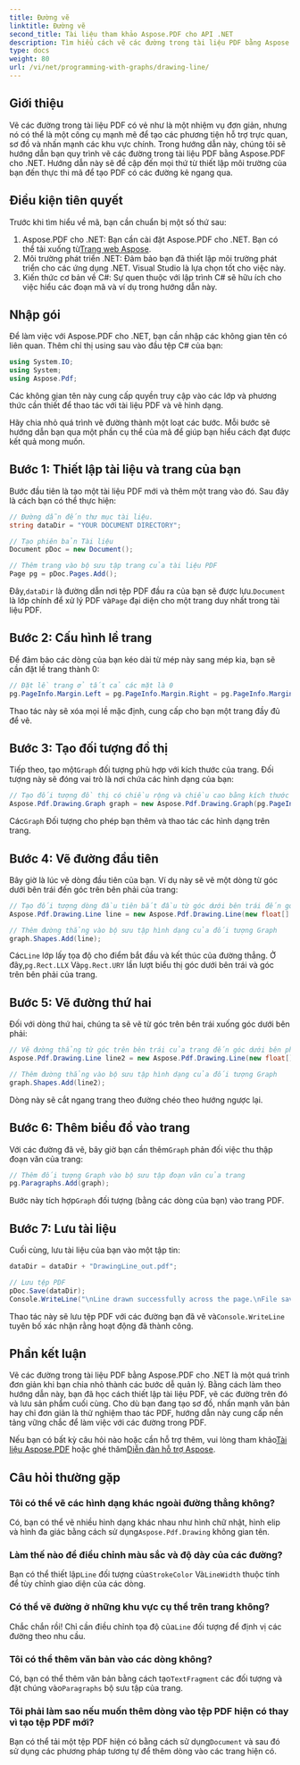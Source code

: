 ```yaml
---
title: Đường vẽ
linktitle: Đường vẽ
second_title: Tài liệu tham khảo Aspose.PDF cho API .NET
description: Tìm hiểu cách vẽ các đường trong tài liệu PDF bằng Aspose.PDF cho .NET. Hướng dẫn từng bước này bao gồm thiết lập tài liệu, thêm đường và lưu tệp.
type: docs
weight: 80
url: /vi/net/programming-with-graphs/drawing-line/
---
```

## Giới thiệu

Vẽ các đường trong tài liệu PDF có vẻ như là một nhiệm vụ đơn giản, nhưng nó có thể là một công cụ mạnh mẽ để tạo các phương tiện hỗ trợ trực quan, sơ đồ và nhấn mạnh các khu vực chính. Trong hướng dẫn này, chúng tôi sẽ hướng dẫn bạn quy trình vẽ các đường trong tài liệu PDF bằng Aspose.PDF cho .NET. Hướng dẫn này sẽ đề cập đến mọi thứ từ thiết lập môi trường của bạn đến thực thi mã để tạo PDF có các đường kẻ ngang qua.

## Điều kiện tiên quyết

Trước khi tìm hiểu về mã, bạn cần chuẩn bị một số thứ sau:

1.  Aspose.PDF cho .NET: Bạn cần cài đặt Aspose.PDF cho .NET. Bạn có thể tải xuống từ[Trang web Aspose](https://releases.aspose.com/pdf/net/).
2. Môi trường phát triển .NET: Đảm bảo bạn đã thiết lập môi trường phát triển cho các ứng dụng .NET. Visual Studio là lựa chọn tốt cho việc này.
3. Kiến thức cơ bản về C#: Sự quen thuộc với lập trình C# sẽ hữu ích cho việc hiểu các đoạn mã và ví dụ trong hướng dẫn này.

## Nhập gói

Để làm việc với Aspose.PDF cho .NET, bạn cần nhập các không gian tên có liên quan. Thêm chỉ thị using sau vào đầu tệp C# của bạn:

```csharp
using System.IO;
using System;
using Aspose.Pdf;
```

Các không gian tên này cung cấp quyền truy cập vào các lớp và phương thức cần thiết để thao tác với tài liệu PDF và vẽ hình dạng.

Hãy chia nhỏ quá trình vẽ đường thành một loạt các bước. Mỗi bước sẽ hướng dẫn bạn qua một phần cụ thể của mã để giúp bạn hiểu cách đạt được kết quả mong muốn.

## Bước 1: Thiết lập tài liệu và trang của bạn

Bước đầu tiên là tạo một tài liệu PDF mới và thêm một trang vào đó. Sau đây là cách bạn có thể thực hiện:

```csharp
// Đường dẫn đến thư mục tài liệu.
string dataDir = "YOUR DOCUMENT DIRECTORY";

// Tạo phiên bản Tài liệu
Document pDoc = new Document();

// Thêm trang vào bộ sưu tập trang của tài liệu PDF
Page pg = pDoc.Pages.Add();
```

 Đây,`dataDir` là đường dẫn nơi tệp PDF đầu ra của bạn sẽ được lưu.`Document` là lớp chính để xử lý PDF và`Page` đại diện cho một trang duy nhất trong tài liệu PDF.

## Bước 2: Cấu hình lề trang

Để đảm bảo các dòng của bạn kéo dài từ mép này sang mép kia, bạn sẽ cần đặt lề trang thành 0:

```csharp
// Đặt lề trang ở tất cả các mặt là 0
pg.PageInfo.Margin.Left = pg.PageInfo.Margin.Right = pg.PageInfo.Margin.Bottom = pg.PageInfo.Margin.Top = 0;
```

Thao tác này sẽ xóa mọi lề mặc định, cung cấp cho bạn một trang đầy đủ để vẽ.

## Bước 3: Tạo đối tượng đồ thị

 Tiếp theo, tạo một`Graph` đối tượng phù hợp với kích thước của trang. Đối tượng này sẽ đóng vai trò là nơi chứa các hình dạng của bạn:

```csharp
// Tạo đối tượng đồ thị có chiều rộng và chiều cao bằng kích thước trang
Aspose.Pdf.Drawing.Graph graph = new Aspose.Pdf.Drawing.Graph(pg.PageInfo.Width, pg.PageInfo.Height);
```

 Các`Graph` Đối tượng cho phép bạn thêm và thao tác các hình dạng trên trang.

## Bước 4: Vẽ đường đầu tiên

Bây giờ là lúc vẽ dòng đầu tiên của bạn. Ví dụ này sẽ vẽ một dòng từ góc dưới bên trái đến góc trên bên phải của trang:

```csharp
// Tạo đối tượng dòng đầu tiên bắt đầu từ góc dưới bên trái đến góc trên bên phải của trang
Aspose.Pdf.Drawing.Line line = new Aspose.Pdf.Drawing.Line(new float[] { (float)pg.Rect.LLX, 0, (float)pg.PageInfo.Width, (float)pg.Rect.URY });

// Thêm đường thẳng vào bộ sưu tập hình dạng của đối tượng Graph
graph.Shapes.Add(line);
```

 Các`Line` lớp lấy tọa độ cho điểm bắt đầu và kết thúc của đường thẳng. Ở đây,`pg.Rect.LLX` Và`pg.Rect.URY` lần lượt biểu thị góc dưới bên trái và góc trên bên phải của trang.

## Bước 5: Vẽ đường thứ hai

Đối với dòng thứ hai, chúng ta sẽ vẽ từ góc trên bên trái xuống góc dưới bên phải:

```csharp
// Vẽ đường thẳng từ góc trên bên trái của trang đến góc dưới bên phải của trang
Aspose.Pdf.Drawing.Line line2 = new Aspose.Pdf.Drawing.Line(new float[] { 0, (float)pg.Rect.URY, (float)pg.PageInfo.Width, (float)pg.Rect.LLX });

// Thêm đường thẳng vào bộ sưu tập hình dạng của đối tượng Graph
graph.Shapes.Add(line2);
```

Dòng này sẽ cắt ngang trang theo đường chéo theo hướng ngược lại.

## Bước 6: Thêm biểu đồ vào trang

 Với các đường đã vẽ, bây giờ bạn cần thêm`Graph` phản đối việc thu thập đoạn văn của trang:

```csharp
// Thêm đối tượng Graph vào bộ sưu tập đoạn văn của trang
pg.Paragraphs.Add(graph);
```

 Bước này tích hợp`Graph` đối tượng (bằng các dòng của bạn) vào trang PDF.

## Bước 7: Lưu tài liệu

Cuối cùng, lưu tài liệu của bạn vào một tập tin:

```csharp
dataDir = dataDir + "DrawingLine_out.pdf";

// Lưu tệp PDF
pDoc.Save(dataDir);
Console.WriteLine("\nLine drawn successfully across the page.\nFile saved at " + dataDir);
```

 Thao tác này sẽ lưu tệp PDF với các đường bạn đã vẽ và`Console.WriteLine` tuyên bố xác nhận rằng hoạt động đã thành công.

## Phần kết luận

Vẽ các đường trong tài liệu PDF bằng Aspose.PDF cho .NET là một quá trình đơn giản khi bạn chia nhỏ thành các bước dễ quản lý. Bằng cách làm theo hướng dẫn này, bạn đã học cách thiết lập tài liệu PDF, vẽ các đường trên đó và lưu sản phẩm cuối cùng. Cho dù bạn đang tạo sơ đồ, nhấn mạnh văn bản hay chỉ đơn giản là thử nghiệm thao tác PDF, hướng dẫn này cung cấp nền tảng vững chắc để làm việc với các đường trong PDF.

 Nếu bạn có bất kỳ câu hỏi nào hoặc cần hỗ trợ thêm, vui lòng tham khảo[Tài liệu Aspose.PDF](https://reference.aspose.com/pdf/net/) hoặc ghé thăm[Diễn đàn hỗ trợ Aspose](https://forum.aspose.com/c/pdf/10).

## Câu hỏi thường gặp

### Tôi có thể vẽ các hình dạng khác ngoài đường thẳng không?
 Có, bạn có thể vẽ nhiều hình dạng khác nhau như hình chữ nhật, hình elip và hình đa giác bằng cách sử dụng`Aspose.Pdf.Drawing` không gian tên.

### Làm thế nào để điều chỉnh màu sắc và độ dày của các đường?
 Bạn có thể thiết lập`Line` đối tượng của`StrokeColor` Và`LineWidth` thuộc tính để tùy chỉnh giao diện của các dòng.

### Có thể vẽ đường ở những khu vực cụ thể trên trang không?
 Chắc chắn rồi! Chỉ cần điều chỉnh tọa độ của`Line` đối tượng để định vị các đường theo nhu cầu.

### Tôi có thể thêm văn bản vào các dòng không?
 Có, bạn có thể thêm văn bản bằng cách tạo`TextFragment` các đối tượng và đặt chúng vào`Paragraphs` bộ sưu tập của trang.

### Tôi phải làm sao nếu muốn thêm dòng vào tệp PDF hiện có thay vì tạo tệp PDF mới?
 Bạn có thể tải một tệp PDF hiện có bằng cách sử dụng`Document` và sau đó sử dụng các phương pháp tương tự để thêm dòng vào các trang hiện có.